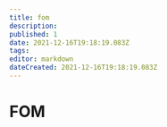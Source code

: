 ```yaml
---
title: fom
description: 
published: 1
date: 2021-12-16T19:18:19.083Z
tags: 
editor: markdown
dateCreated: 2021-12-16T19:18:19.083Z
---
```


# FOM
